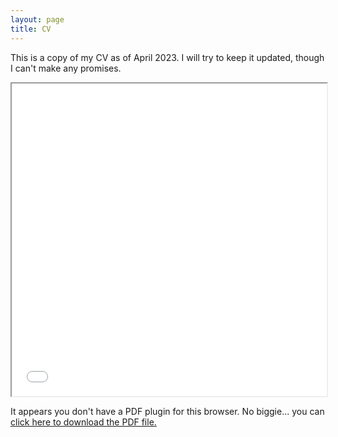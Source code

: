 ```yaml
---
layout: page
title: CV
---
```

<p>This is a copy of my CV as of April 2023.  I will try to keep it updated, though I can't make any promises.</p>
    <iframe src="assets/documents/PSUMMERS_CV.pdf" width="100%" height="500px">
    </iframe>
  
  <p>It appears you don't have a PDF plugin for this browser.
    No biggie... you can <a href="assets/documents/PSUMMERS_CV.pdf">click here to
      download the PDF file.</a></p>
  
</object>
